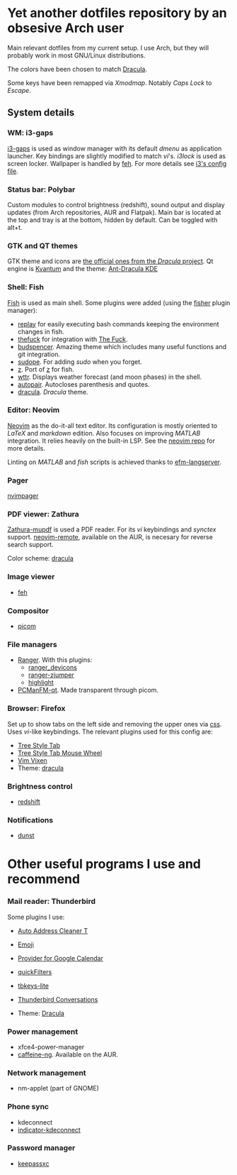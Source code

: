 # Yet another dotfiles repository by an obsesive Arch user
Main relevant dotfiles from my current setup. I use Arch, but they will probably work in most GNU/Linux distributions.

The colors have been chosen to match [Dracula](https://github.com/morhetz/gruvbox).

Some keys have been remapped via *Xmodmap*. Notably *Caps Lock* to *Escape*.

## System details

### WM: i3-gaps

[i3-gaps](https://github.com/Airblader/i3) is used as window manager with its default *dmenu* as application launcher. Key bindings are slightly modified to match *vi*'s. *i3lock* is used as screen locker. Wallpaper is handled by [feh](https://github.com/derf/feh). For more details see [i3's config file](https://github.com/ngmoviedo/dofiles/blob/master/.config/i3/config).

### Status bar: Polybar

Custom modules to control brightness (redshift), sound output and display updates (from Arch repositories, AUR and Flatpak). Main bar is located at the top and tray is at the bottom, hidden by default. Can be toggled with alt+t.

### GTK and QT themes

GTK theme and icons are [the official ones from the *Dracula* project](https://draculatheme.com/gtk). Qt engine is [Kvantum](https://draculatheme.com/gtk) and the theme: [Ant-Dracula KDE](https://store.kde.org/p/1370681/)

### Shell: Fish

[Fish](https://github.com/fish-shell/fish-shell) is used as main shell. Some plugins were added (using the [fisher](https://github.com/jorgebucaran/fisher) plugin manager):

- [replay](https://github.com/jorgebucaran/replay.fish) for easily executing bash commands keeping the environment changes in fish.
- [thefuck](https://github.com/oh-my-fish/plugin-thefuck) for integration with [The Fuck](https://github.com/nvbn/thefuck).
- [budspencer](https://github.com/oh-my-fish/theme-budspencer). Amazing theme which includes many useful functions and git integration.
- [sudope](https://github.com/oh-my-fish/plugin-sudope). For adding *sudo* when you forget.
- [z](https://github.com/jethrokuan/z). Port of [z](https://github.com/rupa/z) for fish.
- [wttr](https://github.com/oh-my-fish/plugin-wttr). Displays weather forecast (and moon phases) in the shell.
- [autopair](https://github.com/jorgebucaran/autopair.fish). Autocloses parenthesis and quotes.
- [dracula](https://github.com/dracula/fish). *Dracula* theme.

### Editor: Neovim

[Neovim](https://github.com/neovim/neovim) as the do-it-all text editor. Its configuration is mostly oriented to *LaTeX* and *markdown* edition. Also focuses on improving *MATLAB* integration. It relies heavily on the built-in LSP. See the [neovim repo](https://github.com/ngmoviedo/neovim-configuration) for more details.

Linting on *MATLAB* and *fish* scripts is achieved thanks to [efm-langserver](https://github.com/mattn/efm-langserver).

### Pager

[nvimpager](https://github.com/lucc/nvimpager)

### PDF viewer: Zathura

[Zathura-mupdf](https://github.com/pwmt/zathura-pdf-mupdf) is used a PDF reader. For its *vi* keybindings and *synctex* support. [neovim-remote](https://aur.archlinux.org/packages/neovim-remote/), available on the AUR, is necesary for reverse search support.

Color scheme: [dracula](https://draculatheme.com/zathura)

### Image viewer

- [feh](https://github.com/derf/feh)


### Compositor

- [picom](https://github.com/yshui/picom)

### File managers

- [Ranger](https://github.com/ranger/ranger). With this plugins:
	- [ranger_devicons](https://github.com/alexanderjeurissen/ranger_devicons)
	- [ranger-zjumper](https://github.com/ask1234560/ranger-zjumper)
	- [highlight](http://www.andre-simon.de/doku/highlight/en/highlight.php)
- [PCManFM-qt](https://github.com/lxqt/pcmanfm-qt). Made transparent through picom.

### Browser: Firefox

Set up to show tabs on the left side and removing the upper ones via [css](https://github.com/ngmoviedo/dofiles/blob/f4dcecba929200e0d5dfcaca04cb670cc74d1fd9/.mozilla/firefox/sd1hctw3.default-release/chrome/userChrome.css). Uses *vi*-like keybindings. The relevant plugins used for this config are:

- [Tree Style Tab](https://addons.mozilla.org/en-US/firefox/addon/tree-style-tab/)
- [Tree Style Tab Mouse Wheel](https://addons.mozilla.org/en-US/firefox/addon/tree-style-tab-mouse-wheel/)
- [Vim Vixen](https://addons.mozilla.org/en-US/firefox/addon/vim-vixen/)
- Theme: [dracula](https://draculatheme.com/firefox)

### Brightness control

- [redshift](https://github.com/jonls/redshift)

### Notifications

- [dunst](https://github.com/dunst-project/dunst)


# Other useful programs I use and recommend

### Mail reader: Thunderbird

Some plugins I use:

- [Auto Address Cleaner T](https://addons.thunderbird.net/en-US/thunderbird/addon/auto-address-cleaner-t/)
- [Emoji](https://addons.thunderbird.net/es/thunderbird/addon/emojiaddin/)
- [Provider for Google Calendar](https://addons.thunderbird.net/en-US/thunderbird/addon/provider-for-google-calendar/)
- [quickFilters](https://addons.thunderbird.net/en-US/thunderbird/addon/quickfilters/?src=userprofile)
- [tbkeys-lite](https://addons.thunderbird.net/en-US/thunderbird/addon/tbkeys-lite/?src=search)
- [Thunderbird Conversations](https://addons.thunderbird.net/en-US/thunderbird/addon/gmail-conversation-view/?src=userprofile)

- Theme: [Dracula](https://addons.thunderbird.net/en-US/thunderbird/addon/dracula-theme-for-thunderbird/?src=userprofile)

### Power management

- xfce4-power-manager
- [caffeine-ng](https://github.com/caffeine-ng/caffeine-ng). Available on the AUR.

### Network management

- nm-applet (part of GNOME)

### Phone sync

- kdeconnect
- [indicator-kdeconnect](https://github.com/Bajoja/indicator-kdeconnect)

### Password manager

- [keepassxc](https://keepassxc.org/)


